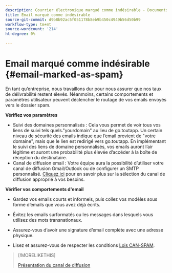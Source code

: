```yaml
---
description: Courrier électronique marqué comme indésirable - Documents Marketo - Documentation du produit
title: Email marqué comme indésirable
source-git-commit: d9b8b92ac5f051178b8eb9b450c4949b56d50b99
workflow-type: tm+mt
source-wordcount: '214'
ht-degree: 0%

---
```


# Email marqué comme indésirable {#email-marked-as-spam}

En tant qu’entreprise, nous travaillons dur pour nous assurer que nos taux de délivrabilité restent élevés. Néanmoins, certains comportements et paramètres utilisateur peuvent déclencher le routage de vos emails envoyés vers le dossier spam.

**Vérifiez vos paramètres**

* Suivi des domaines personnalisés : Cela vous permet de voir tous vos liens de suivi tels quels.&quot;yourdomain&quot; au lieu de go.toutapp. Un certain niveau de sécurité des emails indique que l’email provient de &quot;votre domaine&quot;, mais que le lien est redirigé vers go.toutapp. En implémentant le suivi des liens de domaine personnalisés, vos emails auront l’air légitime et auront une probabilité plus élevée d’accéder à la boîte de réception du destinataire.
* Canal de diffusion email : Votre équipe aura la possibilité d’utiliser votre canal de diffusion Gmail/Outlook ou de configurer un SMTP personnalisé. [Cliquez ici](/help/marketo/product-docs/marketo-sales-insight/actions/email/email-delivery/delivery-channel-overview.md) pour en savoir plus sur la sélection du canal de diffusion approprié à vos besoins.

**Vérifier vos comportements d&#39;email**

* Gardez vos emails courts et informels, puis collez vos modèles sous forme d’emails que vous avez déjà écrits.

* Évitez les emails surformatés ou les messages dans lesquels vous utilisez des mots transnationaux.

* Assurez-vous d’avoir une signature d’email complète avec une adresse physique.

* Lisez et assurez-vous de respecter les conditions [Lois CAN-SPAM](https://www.ftc.gov/tips-advice/business-center/guidance/can-spam-act-compliance-guide-business).

>[!MORELIKETHIS]
>
>[Présentation du canal de diffusion](/help/marketo/product-docs/marketo-sales-insight/actions/email/email-delivery/delivery-channel-overview.md)
